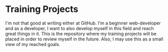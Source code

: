 # Training Projects

I'm not that good at writing either at GitHub. I'm a beginner web-developer and as a developer, I want to also develop myself in this field and reach great things in it.
This is the repository where my training projects will be placed in order to review myself in the future. Also, I may use this as a small view of my reached goals.
